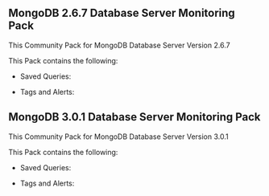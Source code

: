 MongoDB 2.6.7 Database Server Monitoring Pack
------------------------------------

This Community Pack for MongoDB Database Server Version 2.6.7

This Pack contains the following:

* Saved Queries: 

* Tags and Alerts:




MongoDB 3.0.1 Database Server Monitoring Pack
------------------------------------

This Community Pack for MongoDB Database Server Version 3.0.1

This Pack contains the following:

* Saved Queries: 

* Tags and Alerts: